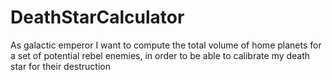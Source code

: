 # DeathStarCalculator
As galactic emperor I want to compute the total volume of home planets for a set of potential rebel enemies, in order to be able to calibrate my death star for their destruction
